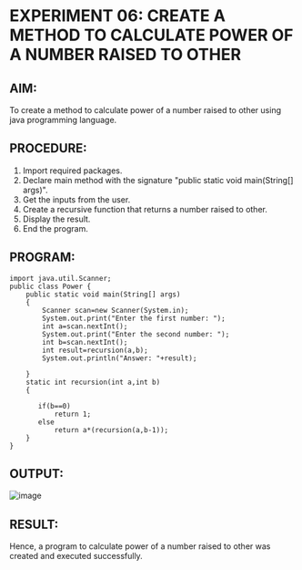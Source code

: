 # EXPERIMENT 06: CREATE A METHOD TO CALCULATE POWER OF A NUMBER RAISED TO OTHER
## AIM:
To create a method to calculate power of a number raised to other using java programming language.

## PROCEDURE:
1. Import required packages.
2. Declare main method with the signature "public static void main(String[] args)".
3. Get the inputs from the user.
4. Create a recursive function that returns a number raised to other.
5. Display the result.
6. End the program.

## PROGRAM:
```
import java.util.Scanner;
public class Power {
    public static void main(String[] args)
    {
        Scanner scan=new Scanner(System.in);
        System.out.print("Enter the first number: ");
        int a=scan.nextInt();
        System.out.print("Enter the second number: ");
        int b=scan.nextInt();
        int result=recursion(a,b);
        System.out.println("Answer: "+result);

    }
    static int recursion(int a,int b)
    {

       if(b==0)
           return 1;
       else
           return a*(recursion(a,b-1));
    }
}

```

## OUTPUT:
![image](https://github.com/Rithigasri/Experiment06-Java/assets/93427256/1bf1c233-0147-4194-94fd-7150044e63dd)
## RESULT:
Hence, a program to calculate power of a number raised to other was created and executed successfully.
